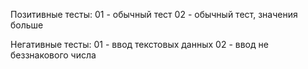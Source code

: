 Позитивные тесты:
01 - обычный тест
02 - обычный тест, значения больше

Негативные тесты:
01 - ввод текстовых данных
02 - ввод не беззнакового числа

